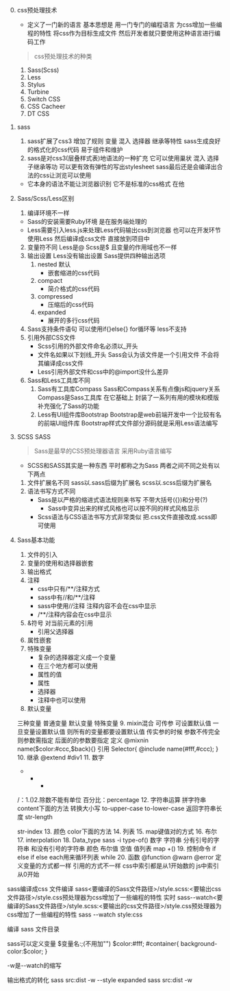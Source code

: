 0. css预处理技术
    - 定义了一门新的语言 基本思想是 用一门专门的编程语言 为css增加一些编程的特性 将css作为目标生成文件 然后开发者就只要使用这种语言进行编码工作
    > css预处理技术的种类
    1. Sass(Scss)
    2. Less
    3. Stylus
    4. Turbine
    5. Switch CSS
    6. CSS Cacheer
    7. DT CSS
1. sass
    1. sass扩展了css3 增加了规则 变量 混入 选择器 继承等特性 sass生成良好的格式化的css代码 易于组件和维护
    2. sass是对css3(层叠样式表)地语法的一种扩充 它可以使用巢状 混入 选择子继承等功 可以更有效有弹性的写出stylesheet sass最后还是会编译出合法的css让浏览可以使用
    - 它本身的语法不能让浏览器识别 它不是标准的css格式 在他
2. Sass/Scss/Less区别
    1. 编译环境不一样
    - Sass的安装需要Ruby环境 是在服务端处理的
    - Less需要引入less.js来处理Less代码输出css到浏览器 也可以在开发环节使用Less 然后编译成css文件 直接放到项目中
    2. 变量符不同 Less是@ Scss是$ 且变量的作用域也不一样
    3. 输出设置 Less没有输出设置 Sass提供四种输出选项 
        1. nested 默认
            - 嵌套缩进的css代码
        2. compact 
            - 简介格式的css代码
        3. compressed 
            - 压缩后的css代码
        4. expanded
            - 展开的多行css代码
    4. Sass支持条件语句 可以使用if{}else{} for循环等 less不支持
    5. 引用外部CSS文件
        - Scss引用的外部文件命名必须以_开头
        - 文件名如果以下划线_开头 Sass会认为该文件是一个引用文件 不会将其编译成css文件
        - Less引用外部文件和css中的@import没什么差异
    6. Sass和Less工具库不同
        1. Sass有工具库Compass Sass和Compass关系有点像js和jquery关系 Compass是Sass工具库 在它基础上 封装了一系列有用的模块和模版 补充强化了Sass的功能
        2. Less有UI组件库Bootstrap Bootstrap是web前端开发中一个比较有名的前端UI组件库 Bootstrap样式文件部分源码就是采用Less语法编写
3. SCSS SASS
    > Sass是最早的CSS预处理器语言 采用Ruby语言编写
    - SCSS和SASS其实是一种东西 平时都称之为Sass 两者之间不同之处有以下两点
    1. 文件扩展名不同 sass以.sass后缀为扩展名 scss以.scss后缀为扩展名
    2. 语法书写方式不同 
        - Sass是以严格的缩进式语法规则来书写 不带大括号({})和分号(?)
            - Sass中变异出来的样式风格也可以按不同的样式风格显示
        - Scss语法与CSS语法书写方式非常类似 把.css文件直接改成.scss即可使用
4. Sass基本功能
    1. 文件的引入
    2. 变量的使用和选择器嵌套
    3. 输出格式
    4. 注释
        - css中只有/**/注释方式
        - sass中有//和/**/注释
        - sass中使用//注释 注释内容不会在css中显示
        - /**/注释内容会在css中显示
    5. &符号 对当前元素的引用
        - 引用父选择器
    6. 属性嵌套
    7. 特殊变量
        - 复杂的选择器定义成一个变量
        - 在三个地方都可以使用
        - 属性的值
        - 属性
        - 选择器
        - 注释中也可以使用
    8. 默认变量

    三种变量 普通变量 默认变量 特殊变量
    9. mixin混合 可传参 可设置默认值
    一旦变量设置默认值 则所有的变量都要设置默认值
    传实参的时候 参数不传完全 则参数需指定
    后面的的参数要指定
    定义
    @mixnin name($color:#ccc,$back){}
    引用
    Selector{
        @include name(#fff,#ccc);
    }
    10. 继承
    @extend #div1
    11. 数字
    + - *
    /：1.()2.除数不能有单位
    百分比：percentage
    12. 字符串运算
    拼字符串
    content下面的方法
    转换大小写 
    to-upper-case
    to-lower-case
    返回字符串长度
    str-length

    str-index
    13. 颜色
    color下面的方法
    14. 列表
    15. map键值对的方式
    16. 布尔
    17. interpolation
    18. Data_type
    sass -i
    type-of()
    数字 
    字符串 分有引号的字符串 和没有引号的字符串
    颜色 布尔值 空值 值列表 
    map +()
    19. 控制命令
    if else if else
    each用来循环列表
    while
    20. 函数
    @function
    @warn
    @error
    定义变量的方式都一样
    引用的方式不一样
    css中索引都是从1开始数的
    js中索引从0开始

sass编译成css
文件编译
sass<要编译的Sass文件路径>/style.scss:<要输出css文件路径>/style.css预处理器为css增加了一些编程的特性
实时
sass--watch<要编译的Sass文件路径>/style.scss:<要输出的css文件路径>/style.css预处理器为css增加了一些编程的特性
sass --watch style:css

编译
sass 文件目录


sass可以定义变量
$变量名:;(不用加"")
$color:#fff;
#container{
    background-color:$color;
}

-w是--watch的缩写


输出格式的转化
sass src:dist -w --style expanded
sass src:dist -w

